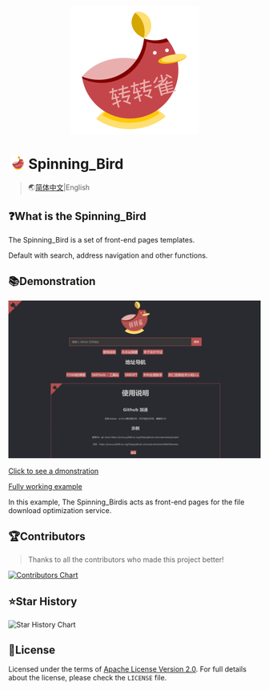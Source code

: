 <p align="center">
    <img height="256" src='./img/icon.svg' />
</p>

# <img height="30" style="margin: -3px 5px;" src="./img/icon.svg"/>Spinning_Bird

> 🌏[简体中文](./README.md)|English

## ❓What is the Spinning_Bird

The Spinning_Bird is a set of front-end pages templates.

Default with search, address navigation and other functions.

## 📚Demonstration

<p align="center">
    <img src="./img/%E6%BC%94%E7%A4%BA.webp">
</p>

[Click to see a dmonstration](https://pj568.eu.org/Spinning_Bird/)

[Fully working example](https://proxy.pj568.eu.org/)

In this example, The Spinning_Birdis acts as front-end pages for the file download optimization service.

## 🏆Contributors

> Thanks to all the contributors who made this project better!

[![Contributors Chart](https://contrib.rocks/image?repo=PJ-568/Spinning_Bird)](https://github.com/PJ-568/Spinning_Bird/graphs/contributors)

## ⭐Star History

![Star History Chart](https://api.star-history.com/svg?repos=PJ-568/Spinning_Bird&type=Date)

## 📄License

Licensed under the terms of [Apache License Version 2.0](http://www.apache.org/licenses/LICENSE-2.0). For full details about the license, please check the `LICENSE` file.